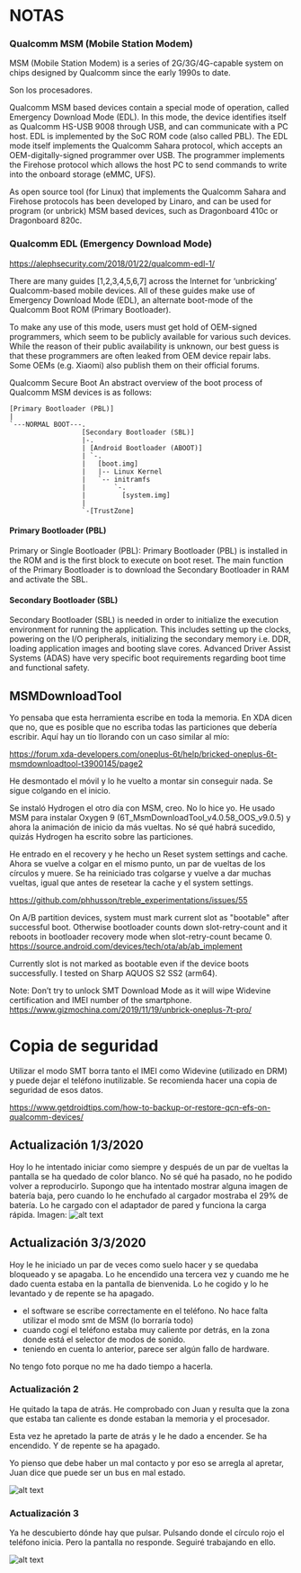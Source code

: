 # NOTAS 


### Qualcomm MSM (Mobile Station Modem)
MSM (Mobile Station Modem) is a series of 2G/3G/4G-capable system on chips designed by Qualcomm since the early 1990s to date.

Son los procesadores.

Qualcomm MSM based devices contain a special mode of operation, called Emergency Download Mode (EDL). In this mode, the device identifies itself as Qualcomm HS-USB 9008 through USB, and can communicate with a PC host. EDL is implemented by the SoC ROM code (also called PBL). The EDL mode itself implements the Qualcomm Sahara protocol, which accepts an OEM-digitally-signed programmer over USB. The programmer implements the Firehose protocol which allows the host PC to send commands to write into the onboard storage (eMMC, UFS).

As open source tool (for Linux) that implements the Qualcomm Sahara and Firehose protocols has been developed by Linaro, and can be used for program (or unbrick) MSM based devices, such as Dragonboard 410c or Dragonboard 820c.

### Qualcomm EDL (Emergency Download Mode)
https://alephsecurity.com/2018/01/22/qualcomm-edl-1/

There are many guides [1,2,3,4,5,6,7] across the Internet for ‘unbricking’ Qualcomm-based mobile devices. All of these guides make use of Emergency Download Mode (EDL), an alternate boot-mode of the Qualcomm Boot ROM (Primary Bootloader).

To make any use of this mode, users must get hold of OEM-signed programmers, which seem to be publicly available for various such devices. While the reason of their public availability is unknown, our best guess is that these programmers are often leaked from OEM device repair labs. Some OEMs (e.g. Xiaomi) also publish them on their official forums.

Qualcomm Secure Boot
An abstract overview of the boot process of Qualcomm MSM devices is as follows:

```
[Primary Bootloader (PBL)]
|
`---NORMAL BOOT---.
                  [Secondary Bootloader (SBL)]
                  |-. 
                  | [Android Bootloader (ABOOT)]
                  | `-.    
                  |   [boot.img]
                  |   |-- Linux Kernel
                  |   `-- initramfs
                  |       `-.
                  |         [system.img]
                  |
                  `-[TrustZone]
```
#### Primary Bootloader (PBL)
Primary or Single Bootloader (PBL): Primary Bootloader (PBL) is installed in the ROM and is the first block to execute on boot reset. The main function of the Primary Bootloader is to download the Secondary Bootloader in RAM and activate the SBL.


#### Secondary Bootloader (SBL)
Secondary Bootloader (SBL) is needed in order to initialize the execution environment for
running the application. This includes setting up the clocks, powering on the I/O peripherals,
initializing the secondary memory i.e. DDR, loading application images and booting slave cores.
Advanced Driver Assist Systems (ADAS) have very specific boot requirements regarding boot
time and functional safety. 

## MSMDownloadTool
Yo pensaba que esta herramienta escribe en toda la memoria. En XDA dicen que no, que es posible que no escriba todas las particiones que debería escribir.
Aquí hay un tío llorando con un caso similar al mío:

https://forum.xda-developers.com/oneplus-6t/help/bricked-oneplus-6t-msmdownloadtool-t3900145/page2

He desmontado el móvil y lo he vuelto a montar sin conseguir nada. Se sigue colgando en el inicio.

Se instaló Hydrogen el otro día con MSM, creo. No lo hice yo. He usado MSM para instalar Oxygen 9 (6T_MsmDownloadTool_v4.0.58_OOS_v9.0.5) y ahora la animación de inicio da más vueltas.
No sé qué habrá sucedido, quizás Hydrogen ha escrito sobre las particiones.

He entrado en el recovery y he hecho un Reset system settings and cache. Ahora se vuelve a colgar en el mismo punto, un par de vueltas de los círculos y muere.
Se ha reiniciado tras colgarse y vuelve a dar muchas vueltas, igual que antes de resetear la cache y el system settings.

https://github.com/phhusson/treble_experimentations/issues/55


On A/B partition devices, system must mark current slot as "bootable" after successful boot.
Otherwise bootloader counts down slot-retry-count and it reboots in bootloader recovery mode when slot-retry-count became 0.
https://source.android.com/devices/tech/ota/ab/ab_implement

Currently slot is not marked as bootable even if the device boots successfully.
I tested on Sharp AQUOS S2 SS2 (arm64).

Note: Don’t try to unlock SMT Download Mode as it will wipe Widevine certification and IMEI number of the smartphone. 
https://www.gizmochina.com/2019/11/19/unbrick-oneplus-7t-pro/

# Copia de seguridad
Utilizar el modo SMT borra tanto el IMEI como Widevine (utilizado en DRM) y puede dejar el teléfono inutilizable.
Se recomienda hacer una copia de seguridad de esos datos.

https://www.getdroidtips.com/how-to-backup-or-restore-qcn-efs-on-qualcomm-devices/


## Actualización 1/3/2020
Hoy lo he intentado iniciar como siempre y después de un par de vueltas la pantalla se ha quedado de color blanco. No sé qué ha pasado, no he podido volver a reproducirlo. Supongo que ha intentado mostrar alguna imagen de batería baja, pero cuando lo he enchufado al cargador mostraba el 29% de batería.
Lo he cargado con el adaptador de pared y funciona la carga rápida.
Imagen:
![alt text](https://github.com/miguelgargs/boot/blob/master/whitescreen.jpg "Pantalla en blanco")

## Actualización 3/3/2020
Hoy le he iniciado un par de veces como suelo hacer y se quedaba bloqueado y se apagaba.
Lo he encendido una tercera vez y cuando me he dado cuenta estaba en la pantalla de bienvenida.
Lo he cogido y lo he levantado y de repente se ha apagado.

- el software se escribe correctamente en el teléfono. No hace falta utilizar el modo smt de MSM (lo borraría todo)
- cuando cogí el teléfono estaba muy caliente por detrás, en la zona donde está el selector de modos de sonido.
- teniendo en cuenta lo anterior, parece ser algún fallo de hardware.

No tengo foto porque no me ha dado tiempo a hacerla. 

### Actualización 2
He quitado la tapa de atrás. He comprobado con Juan y resulta que la zona que estaba tan caliente es donde estaban la memoria y el procesador. 

Esta vez he apretado la parte de atrás y le he dado a encender. Se ha encendido. Y de repente se ha apagado.

Yo pienso que debe haber un mal contacto y por eso se arregla al apretar, Juan dice que puede ser un bus en mal estado.


![alt text](https://github.com/miguelgargs/boot/blob/master/arranque.jpeg "Pantalla de bienvenida")

### Actualización 3
Ya he descubierto dónde hay que pulsar. Pulsando donde el círculo rojo el teléfono inicia. Pero la pantalla no responde. Seguiré trabajando en ello.

![alt text](https://github.com/miguelgargs/boot/blob/master/dondepulsar.png "Dónde pulsar")